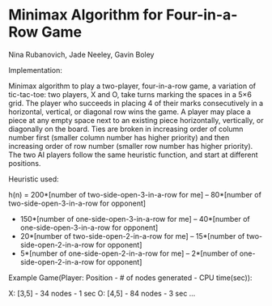 # Minimax Algorithm for Four-in-a-Row Game
Nina Rubanovich, Jade Neeley, Gavin Boley 

Implementation:

Minimax algorithm to play a two-player, four-in-a-row game, a variation of tic-tac-toe: two players, X and O, take turns marking the spaces in a 5×6 grid. The player who succeeds in placing 4 of their marks consecutively in a horizontal, vertical, or diagonal row wins the game. A player may place a piece at any empty space next to an existing piece horizontally, vertically, or diagonally on the board. Ties are broken in increasing order of column number first (smaller column number has higher priority) and then increasing order of row number (smaller row number has higher priority). The two AI players follow the same heuristic function, and start at different positions.

Heuristic used:

h(n) = 200*[number of two-side-open-3-in-a-row for me]
– 80*[number of two-side-open-3-in-a-row for opponent]
+ 150*[number of one-side-open-3-in-a-row for me]
– 40*[number of one-side-open-3-in-a-row for opponent]
+ 20*[number of two-side-open-2-in-a-row for me]
– 15*[number of two-side-open-2-in-a-row for opponent]
+ 5*[number of one-side-open-2-in-a-row for me]
– 2*[number of one-side-open-2-in-a-row for opponent]

Example Game(Player: Position - # of nodes generated - CPU time(sec)):

X: [3,5] - 34 nodes - 1 sec
O: [4,5] - 84 nodes - 3 sec
…
